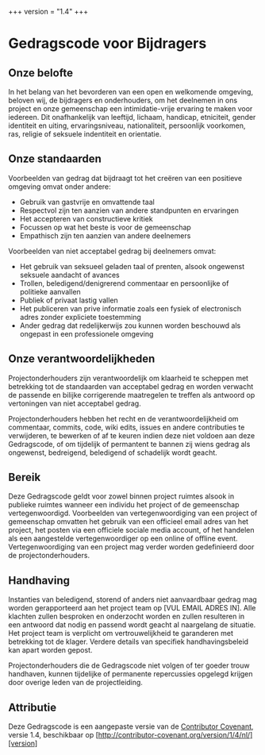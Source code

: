 +++
version = "1.4"
+++

# Gedragscode voor Bijdragers

## Onze belofte

In het belang van het bevorderen van een open en welkomende omgeving, beloven wij,
de bijdragers en onderhouders, om het deelnemen in ons project en onze gemeenschap
een intimidatie-vrije ervaring te maken voor iedereen. Dit onafhankelijk van leeftijd,
lichaam, handicap, etniciteit, gender identiteit en uiting, ervaringsniveau, nationaliteit,
persoonlijk voorkomen, ras, religie of seksuele indentiteit en orientatie.

## Onze standaarden

Voorbeelden van gedrag dat bijdraagt tot het creëren van een positieve omgeving
omvat onder andere:

* Gebruik van gastvrije en omvattende taal
* Respectvol zijn ten aanzien van andere standpunten en ervaringen
* Het accepteren van constructieve kritiek
* Focussen op wat het beste is voor de gemeenschap
* Empathisch zijn ten aanzien van andere deelnemers

Voorbeelden van niet acceptabel gedrag bij deelnemers omvat:

* Het gebruik van seksueel geladen taal of prenten, alsook ongewenst seksuele aandacht
of avances
* Trollen, beledigend/denigrerend commentaar en persoonlijke of politieke aanvallen
* Publiek of privaat lastig vallen
* Het publiceren van prive informatie zoals een fysiek of electronisch adres zonder
expliciete toestemming
* Ander gedrag dat redelijkerwijs zou kunnen worden beschouwd als ongepast in een
professionele omgeving

## Onze verantwoordelijkheden

Projectonderhouders zijn verantwoordelijk om klaarheid te scheppen met betrekking
tot de standaarden van acceptabel gedrag en worden verwacht de passende en bilijke
corrigerende maatregelen te treffen als antwoord op vertoningen van niet acceptabel
gedrag.

Projectonderhouders hebben het recht en de verantwoordelijkheid om commentaar, commits,
code, wiki edits, issues en andere contributies te verwijderen, te bewerken of af te keuren
indien deze niet voldoen aan deze Gedragscode, of om tijdelijk of permantent te bannen
zij wiens gedrag als ongewenst, bedreigend, beledigend of schadelijk wordt geacht.

## Bereik

Deze Gedragscode geldt voor zowel binnen project ruimtes alsook in publieke ruimtes
wanneer een individu het project of de gemeenschap vertegenwoordigd. Voorbeelden van
vertegenwoordiging van een project of gemeenschap omvatten het gebruik van een officieel
email adres van het project, het posten via een officiele sociale media account, of het
handelen als een aangestelde vertegenwoordiger op een online of offline event. Vertegenwoordiging
van een project mag verder worden gedefinieerd door de projectonderhouders.

## Handhaving

Instanties van beledigend, storend of anders niet aanvaardbaar gedrag mag worden
gerapporteerd aan het project team op [VUL EMAIL ADRES IN]. Alle klachten zullen
besproken en onderzocht worden en zullen resulteren in een antwoord dat nodig en
passend wordt geacht al naargelang de situatie. Het project team is verplicht om
vertrouwelijkheid te garanderen met betrekking tot de klager. Verdere details van
specifiek handhavingsbeleid kan apart worden gepost.

Projectonderhouders die de Gedragscode niet volgen of ter goeder trouw handhaven,
kunnen tijdelijke of permanente repercussies opgelegd krijgen door overige leden van
de projectleiding.

## Attributie

Deze Gedragscode is een  aangepaste versie van  de [Contributor Covenant][homepage],
versie 1.4, beschikbaar op [http://contributor-covenant.org/version/1/4/nl/][version]

[homepage]: http://contributor-covenant.org
[version]: http://contributor-covenant.org/version/1/4/nl/
